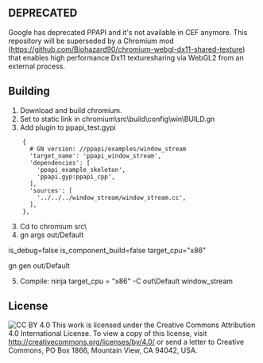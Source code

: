 ## DEPRECATED

Google has deprecated PPAPI and it's not available in CEF anymore. This repository will be superseded by a Chromium mod (https://github.com/Biohazard90/chromium-webgl-dx11-shared-texture) that enables high performance Dx11 texturesharing via WebGL2 from an external process.

## Building

1. Download and build chromium.
2. Set to static link in chromium\src\build\config\win\BUILD.gn
2. Add plugin to ppapi_test.gypi

```
    {
      # GN version: //ppapi/examples/window_stream
      'target_name': 'ppapi_window_stream',
      'dependencies': [
        'ppapi_example_skeleton',
        'ppapi.gyp:ppapi_cpp',
      ],
      'sources': [
        '../../../window_stream/window_stream.cc',
      ],
    },
```

3. Cd to chromium src\
4. gn args out/Default
	
is_debug=false
is_component_build=false
target_cpu="x86"

gn gen out/Default

5. Compile: ninja target_cpu = "x86" -C out\Default window_stream

## License

![CC BY 4.0](https://i.creativecommons.org/l/by/4.0/88x31.png)
This work is licensed under the Creative Commons Attribution 4.0 International License. To view a copy of this license, visit http://creativecommons.org/licenses/by/4.0/ or send a letter to Creative Commons, PO Box 1866, Mountain View, CA 94042, USA.
